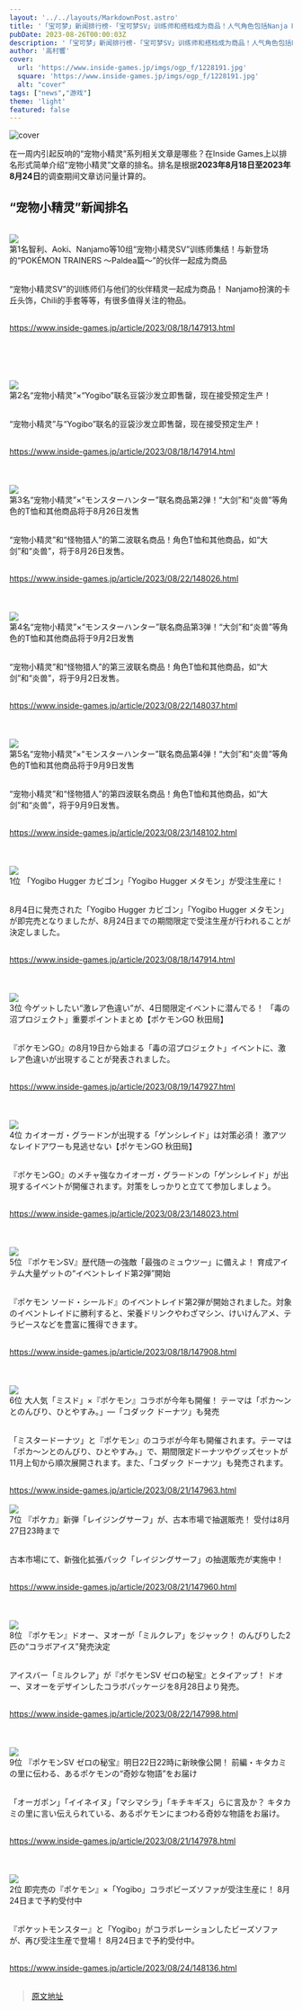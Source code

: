 ```yaml
---
layout: '../../layouts/MarkdownPost.astro'
title: '「宝可梦」新闻排行榜-「宝可梦SV」训练师和搭档成为商品！人气角色包括Nanja Mo、Chili、Aoki等10组'
pubDate: 2023-08-26T00:00:03Z
description: '「宝可梦」新闻排行榜-「宝可梦SV」训练师和搭档成为商品！人气角色包括Nanja Mo、Chili、Aoki等10组'
author: '高村響'
cover:
  url: 'https://www.inside-games.jp/imgs/ogp_f/1228191.jpg'
  square: 'https://www.inside-games.jp/imgs/ogp_f/1228191.jpg'
  alt: "cover"
tags: ["news","游戏"]
theme: 'light'
featured: false
---
```


![cover](https://www.inside-games.jp/imgs/ogp_f/1228191.jpg)

<p>在一周内引起反响的“宠物小精灵”系列相关文章是哪些？在Inside Games上以排名形式简单介绍“宠物小精灵”文章的排名。排名是根据<b>2023年8月18日至2023年8月24日</b>的调查期间文章访问量计算的。</p><section class="summarize-main"><h2 class="lead">“宠物小精灵”新闻排名</h2><div class="item"><br><a href="https://www.inside-games.jp/article/2023/08/18/147913.html"><img src="https://www.inside-games.jp/imgs/zoom/1225649.jpg"></a><br><div class="title"><span class="no">第1名</span>智利、Aoki、Nanjamo等10组“宠物小精灵SV”训练师集结！与新登场的“POKÉMON TRAINERS ～Paldea篇～”的伙伴一起成为商品</div><br><p class="summary">“宠物小精灵SV”的训练师们与他们的伙伴精灵一起成为商品！ Nanjamo扮演的卡丘头饰，Chili的手套等等，有很多值得关注的物品。</p><br><a class="link" target="_blank" rel="noopener noreferrer" href="https://www.inside-games.jp/article/2023/08/18/147913.html">https://www.inside-games.jp/article/2023/08/18/147913.html</a><br></div><br><br><div class="summarize-inviewifad" id="ad10"><div class="summarize-ifad"></div></div><br><br><div class="item"><br><a href="https://www.inside-games.jp/article/2023/08/18/147914.html"><img src="https://www.inside-games.jp/imgs/zoom/1225688.jpg"></a><br><div class="title"><span class="no">第2名</span>“宠物小精灵”×“Yogibo”联名豆袋沙发立即售罄，现在接受预定生产！</div><br><p class="summary">“宠物小精灵”与“Yogibo”联名的豆袋沙发立即售罄，现在接受预定生产！</p><br><a class="link" target="_blank" rel="noopener noreferrer" href="https://www.inside-games.jp/article/2023/08/18/147914.html">https://www.inside-games.jp/article/2023/08/18/147914.html</a><br></div><br><br><div class="item"><br><a href="https://www.inside-games.jp/article/2023/08/22/148026.html"><img src="https://www.inside-games.jp/imgs/zoom/1226449.jpg"></a><br><div class="title"><span class="no">第3名</span>“宠物小精灵”×“モンスターハンター”联名商品第2弹！“大剑”和“炎兽”等角色的T恤和其他商品将于8月26日发售</div><br><p class="summary">“宠物小精灵”和“怪物猎人”的第二波联名商品！角色T恤和其他商品，如“大剑”和“炎兽”，将于8月26日发售。</p><br><a class="link" target="_blank" rel="noopener noreferrer" href="https://www.inside-games.jp/article/2023/08/22/148026.html">https://www.inside-games.jp/article/2023/08/22/148026.html</a><br></div><br><br><div class="item"><br><a href="https://www.inside-games.jp/article/2023/08/22/148037.html"><img src="https://www.inside-games.jp/imgs/zoom/1226526.jpg"></a><br><div class="title"><span class="no">第4名</span>“宠物小精灵”×“モンスターハンター”联名商品第3弹！“大剑”和“炎兽”等角色的T恤和其他商品将于9月2日发售</div><br><p class="summary">“宠物小精灵”和“怪物猎人”的第三波联名商品！角色T恤和其他商品，如“大剑”和“炎兽”，将于9月2日发售。</p><br><a class="link" target="_blank" rel="noopener noreferrer" href="https://www.inside-games.jp/article/2023/08/22/148037.html">https://www.inside-games.jp/article/2023/08/22/148037.html</a><br></div><br><br><div class="item"><br><a href="https://www.inside-games.jp/article/2023/08/23/148102.html"><img src="https://www.inside-games.jp/imgs/zoom/1227075.jpg"></a><br><div class="title"><span class="no">第5名</span>“宠物小精灵”×“モンスターハンター”联名商品第4弹！“大剑”和“炎兽”等角色的T恤和其他商品将于9月9日发售</div><br><p class="summary">“宠物小精灵”和“怪物猎人”的第四波联名商品！角色T恤和其他商品，如“大剑”和“炎兽”，将于9月9日发售。</p><br><a class="link" target="_blank" rel="noopener noreferrer" href="https://www.inside-games.jp/article/2023/08/23/148102.html">https://www.inside-games.jp/article/2023/08/23/148102.html</a><br></div><br><br></section>
<div class="item"><br><a href="https://www.inside-games.jp/article/2023/08/18/147914.html"><img src="https://www.inside-games.jp/imgs/zoom/1225705.jpg"></a><br><div class="title"><span class="no">1位</span> 「Yogibo Hugger カビゴン」「Yogibo Hugger メタモン」が受注生産に！</div><br><p class="summary">8月4日に発売された「Yogibo Hugger カビゴン」「Yogibo Hugger メタモン」が即完売となりましたが、8月24日までの期間限定で受注生産が行われることが決定しました。</p><br><a class="link" target="_blank" rel="noopener noreferrer" href="https://www.inside-games.jp/article/2023/08/18/147914.html">https://www.inside-games.jp/article/2023/08/18/147914.html</a><br></div><br><br><div class="item"><br><a href="https://www.inside-games.jp/article/2023/08/19/147927.html"><img src="https://www.inside-games.jp/imgs/zoom/1225705.jpg"></a><br><div class="title"><span class="no">3位</span> 今ゲットしたい“激レア色違い”が、4日間限定イベントに潜んでる！ 「毒の沼プロジェクト」重要ポイントまとめ【ポケモンGO 秋田局】</div><br><p class="summary">『ポケモンGO』の8月19日から始まる「毒の沼プロジェクト」イベントに、激レア色違いが出現することが発表されました。</p><br><a class="link" target="_blank" rel="noopener noreferrer" href="https://www.inside-games.jp/article/2023/08/19/147927.html">https://www.inside-games.jp/article/2023/08/19/147927.html</a><br></div><br><br><div class="item"><br><a href="https://www.inside-games.jp/article/2023/08/23/148023.html"><img src="https://www.inside-games.jp/imgs/zoom/1226924.jpg"></a><br><div class="title"><span class="no">4位</span> カイオーガ・グラードンが出現する「ゲンシレイド」は対策必須！ 激アツなレイドアワーも見逃せない【ポケモンGO 秋田局】</div><br><p class="summary">『ポケモンGO』のメチャ強なカイオーガ・グラードンの「ゲンシレイド」が出現するイベントが開催されます。対策をしっかりと立てて参加しましょう。</p><br><a class="link" target="_blank" rel="noopener noreferrer" href="https://www.inside-games.jp/article/2023/08/23/148023.html">https://www.inside-games.jp/article/2023/08/23/148023.html</a><br></div><br><br><div class="item"><br><a href="https://www.inside-games.jp/article/2023/08/18/147908.html"><img src="https://www.inside-games.jp/imgs/zoom/1225529.jpg"></a><br><div class="title"><span class="no">5位</span> 『ポケモンSV』歴代随一の強敵「最強のミュウツー」に備えよ！ 育成アイテム大量ゲットの“イベントレイド第2弾”開始</div><br><p class="summary">『ポケモン ソード・シールド』のイベントレイド第2弾が開始されました。対象のイベントレイドに勝利すると、栄養ドリンクやわざマシン、けいけんアメ、テラピースなどを豊富に獲得できます。</p><br><a class="link" target="_blank" rel="noopener noreferrer" href="https://www.inside-games.jp/article/2023/08/18/147908.html">https://www.inside-games.jp/article/2023/08/18/147908.html</a><br></div><br><br><div class="item"><br><a href="https://www.inside-games.jp/article/2023/08/21/147963.html"><img src="https://www.inside-games.jp/imgs/zoom/1226360.jpg"></a><br><div class="title"><span class="no">6位</span> 大人気「ミスド」×『ポケモン』コラボが今年も開催！ テーマは「ポカ～ンとのんびり、ひとやすみ。」―「コダック ドーナツ」も発売</div><br><p class="summary">「ミスタードーナツ」と『ポケモン』のコラボが今年も開催されます。テーマは「ポカ～ンとのんびり、ひとやすみ。」で、期間限定ドーナツやグッズセットが11月上旬から順次展開されます。また、「コダック ドーナツ」も発売されます。</p><br><a class="link" target="_blank" rel="noopener noreferrer" href="https://www.inside-games.jp/article/2023/08/21/147963.html">https://www.inside-games.jp/article/2023/08/21/147963.html</a><br></div>
<div class="item"><br><a href="https://www.inside-games.jp/article/2023/08/21/147963.html"><img src="https://www.inside-games.jp/imgs/zoom/1226358.jpg"></a><br><div class="title"><span class="no">7位</span> 『ポケカ』新弾「レイジングサーフ」が、古本市場で抽選販売！ 受付は8月27日23時まで</div><br><p class="summary">古本市場にて、新強化拡張パック「レイジングサーフ」の抽選販売が実施中！ </p><br><a class="link" target="_blank" rel="noopener noreferrer" href="https://www.inside-games.jp/article/2023/08/21/147960.html">https://www.inside-games.jp/article/2023/08/21/147960.html</a><br></div><br><br><div class="item"><br><a href="https://www.inside-games.jp/article/2023/08/22/147998.html"><img src="https://www.inside-games.jp/imgs/zoom/1226820.jpg"></a><br><div class="title"><span class="no">8位</span> 『ポケモン』ドオー、ヌオーが「ミルクレア」をジャック！ のんびりした2匹の“コラボアイス”発売決定</div><br><p class="summary">アイスバー「ミルクレア」が『ポケモンSV ゼロの秘宝』とタイアップ！ ドオー、ヌオーをデザインしたコラボパッケージを8月28日より発売。 </p><br><a class="link" target="_blank" rel="noopener noreferrer" href="https://www.inside-games.jp/article/2023/08/22/147998.html">https://www.inside-games.jp/article/2023/08/22/147998.html</a><br></div><br><br><div class="item"><br><a href="https://www.inside-games.jp/article/2023/08/21/147978.html"><img src="https://www.inside-games.jp/imgs/zoom/1226667.jpg"></a><br><div class="title"><span class="no">9位</span> 『ポケモンSV ゼロの秘宝』明日22日22時に新映像公開！ 前編・キタカミの里に伝わる、あるポケモンの“奇妙な物語”をお届け</div><br><p class="summary">「オーガポン」「イイネイヌ」「マシマシラ」「キチキギス」らに言及か？ キタカミの里に言い伝えられている、あるポケモンにまつわる奇妙な物語をお届け。 </p><br><a class="link" target="_blank" rel="noopener noreferrer" href="https://www.inside-games.jp/article/2023/08/21/147978.html">https://www.inside-games.jp/article/2023/08/21/147978.html</a><br></div><br><br><div class="item"><br><a href="https://www.inside-games.jp/article/2023/08/24/148136.html"><img src="https://www.inside-games.jp/imgs/zoom/1227401.jpg"></a><br><div class="title"><span class="no">2位</span> 即完売の『ポケモン』×「Yogibo」コラボビーズソファが受注生産に！ 8月24日まで予約受付中</div><br><p class="summary">『ポケットモンスター』と「Yogibo」がコラボレーションしたビーズソファが、再び受注生産で登場！ 8月24日まで予約受付中。 </p><br><a class="link" target="_blank" rel="noopener noreferrer" href="https://www.inside-games.jp/article/2023/08/24/148136.html">https://www.inside-games.jp/article/2023/08/24/148136.html</a><br></div><br></section>

>[原文地址](https://www.inside-games.jp/article/2023/08/26/148105.html)  